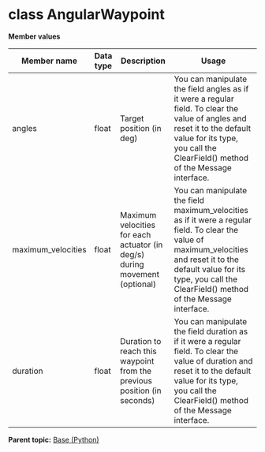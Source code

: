# class AngularWaypoint

 **Member values** 

|Member name|Data type|Description|Usage|
|-----------|---------|-----------|-----|
|angles|float|Target position \(in deg\)|You can manipulate the field angles as if it were a regular field. To clear the value of angles and reset it to the default value for its type, you call the ClearField\(\) method of the Message interface.|
|maximum\_velocities|float|Maximum velocities for each actuator \(in deg/s\) during movement \(optional\)|You can manipulate the field maximum\_velocities as if it were a regular field. To clear the value of maximum\_velocities and reset it to the default value for its type, you call the ClearField\(\) method of the Message interface.|
|duration|float|Duration to reach this waypoint from the previous position \(in seconds\)|You can manipulate the field duration as if it were a regular field. To clear the value of duration and reset it to the default value for its type, you call the ClearField\(\) method of the Message interface.|

**Parent topic:** [Base \(Python\)](../../summary_pages/Base.md)

